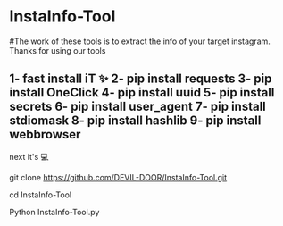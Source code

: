 # InstaInfo-Tool
#The work of these tools is to extract the info of your target instagram. Thanks for using our tools

1- fast install iT ✨
2- pip install requests
3- pip install OneClick
4- pip install uuid
5- pip install secrets
6- pip install user_agent
7- pip install stdiomask
8- pip install hashlib
9- pip install webbrowser
-------------------------
next it's 💻


git clone https://github.com/DEVIL-DOOR/InstaInfo-Tool.git

cd InstaInfo-Tool

Python InstaInfo-Tool.py
